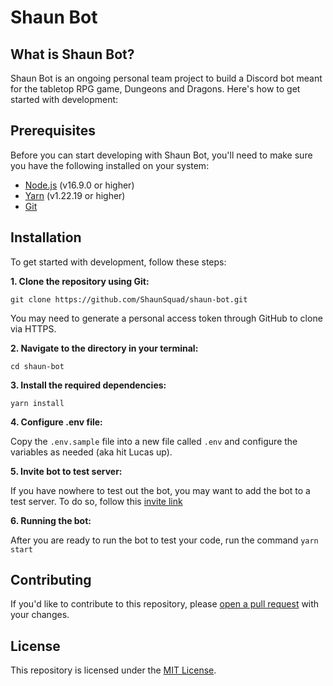 # Shaun Bot

## What is Shaun Bot?

Shaun Bot is an ongoing personal team project to build a Discord bot meant for the tabletop RPG game, Dungeons and Dragons. Here's how to get started with development:

## Prerequisites

Before you can start developing with Shaun Bot, you'll need to make sure you have the following installed on your system:

- [Node.js](https://nodejs.org/en/download/) (v16.9.0 or higher)
- [Yarn](https://classic.yarnpkg.com/lang/en/docs/install/#mac-stable) (v1.22.19 or higher)
- [Git](https://git-scm.com/downloads)

## Installation

To get started with development, follow these steps:

**1. Clone the repository using Git:**

`git clone https://github.com/ShaunSquad/shaun-bot.git`

You may need to generate a personal access token through GitHub to clone via HTTPS.

**2. Navigate to the directory in your terminal:**

`cd shaun-bot`

**3. Install the required dependencies:**

`yarn install`

**4. Configure .env file:**

Copy the `.env.sample` file into a new file called `.env` and configure the variables as needed (aka hit Lucas up).

**5. Invite bot to test server:**

If you have nowhere to test out the bot, you may want to add the bot to a test server. To do so, follow this [invite link](https://discord.com/api/oauth2/authorize?client_id=1085371242481188934&permissions=412317239360&redirect_uri=https%3A%2F%2Fdiscordapp.com%2Foauth2%2Fauthorize%3F%26client_id%3D1085371242481188934%26scope%3Dbot&response_type=code&scope=identify%20messages.read%20guilds.members.read%20bot)

**6. Running the bot:**

After you are ready to run the bot to test your code, run the command `yarn start`

## Contributing

If you'd like to contribute to this repository, please [open a pull request](https://github.com/ShaunSquad/shaun-bot/pulls) with your changes.

## License

This repository is licensed under the [MIT License](https://opensource.org/license/mit/).
